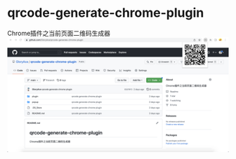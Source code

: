 # qrcode-generate-chrome-plugin
Chrome插件之当前页面二维码生成器
![](https://github.com/GloryAce/qrcode-generate-chrome-plugin/blob/main/images/qrcode-generate-demo.png)